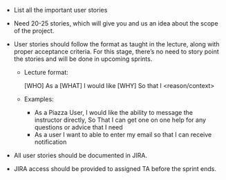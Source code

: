 * List all the important user stories
* Need 20-25 stories, which will give you and us an idea about the scope of the project.
* User stories should follow the format as taught in the lecture, along with proper acceptance criteria. For this stage, there’s no need to story point the stories and will be done in upcoming sprints.
    * Lecture format: 
        
        [WHO] As a <type of user>
        [WHAT] I would like <goal>
        [WHY] So that I <reason/context>
    * Examples: 
        * As a Piazza User, I would like the ability to message the instructor directly, So That I can get one on one help for any questions or advice that I need
        * As a user I want to able to enter my email so that I can receive notification

* All user stories should be documented in JIRA.
* JIRA access should be provided to assigned TA before the sprint ends.
